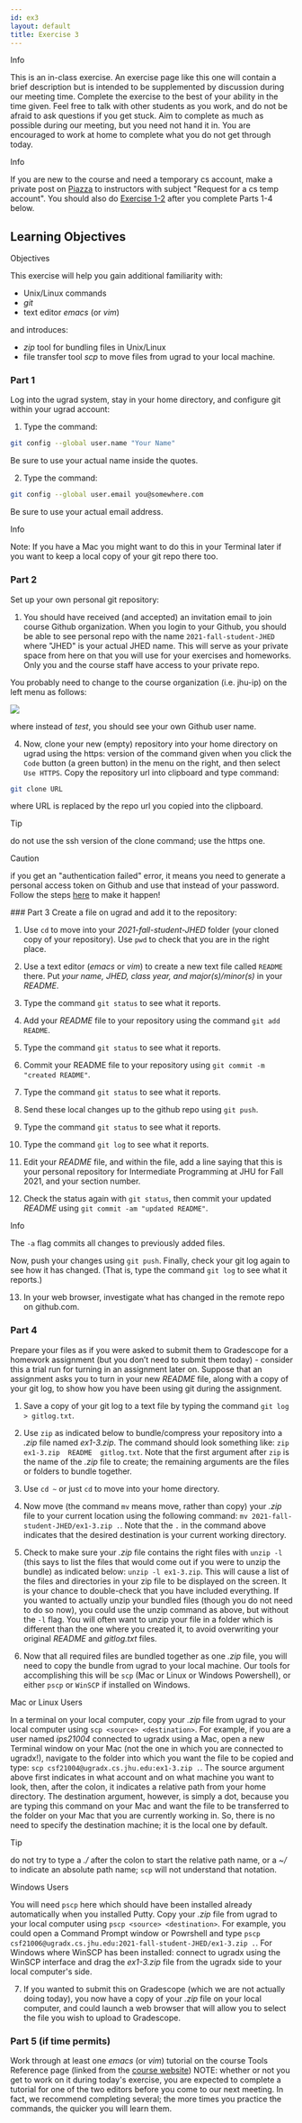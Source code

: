 ```yaml
---
id: ex3
layout: default
title: Exercise 3
---
```


<div class='admonition info'>
<div class='title'>Info</div>
<div class='content'>
<p>This is an in-class exercise. An exercise page like this one will contain a brief description but is intended to be supplemented by discussion during our meeting time. Complete the exercise to the best of your ability in the time given. Feel free to talk with other students as you work, and do not be afraid to ask questions if you get stuck. Aim to complete as much as possible during our meeting, but you need not hand it in. You are encouraged to work at home to complete what you do not get through today.</p>
</div>
</div>

<div class='admonition info'>
<div class='title'>Info</div>
<div class='content'>
<p>If you are new to the course and need a temporary cs account, make a private post on <a href="http://piazza.com/jhu/fall2021/en601220" target="_blank">Piazza</a> to instructors with subject "Request for a cs temp account". You should also do <a href="/docs/exercises/ex1-2">Exercise 1-2</a> after you complete Parts 1-4 below.</p>
</div>
</div>

## Learning Objectives
<div class='admonition success'>
<div class='title'>Objectives</div>
<div class='content'>
<p>This exercise will help you gain additional familiarity with:</p>
<ul>
<li>Unix/Linux commands</li>
<li><em>git</em></li>
<li>text editor <em>emacs</em> (or <em>vim</em>)</li>
</ul>
<p>and introduces:</p>
<ul>
<li><em>zip</em> tool for bundling files in Unix/Linux</li>
<li>file transfer tool <em>scp</em> to move files from ugrad to your local machine.</li>
</ul>
</div>
</div>



### Part 1
Log into the ugrad system, stay in your home directory, and configure git within your ugrad account:

1.	Type the command: 

```bash
git config --global user.name "Your Name"
```
Be sure to use your actual name inside the quotes.

2.	Type the command: 

```bash 
git config --global user.email you@somewhere.com
```
Be sure to use your actual email address. 

<div class='admonition info'>
<div class='title'>Info</div>
<div class='content'>
<p>Note: If you have a Mac you might want to do this in your Terminal later if you want to keep a local copy of your git repo there too.</p>
</div>
</div>

### Part 2
Set up your own personal git repository:

1.	You should have received (and accepted) an invitation email to join course Github organization. When you login to your Github, you should be able to see personal repo with the name `2021-fall-student-JHED` where "JHED" is your actual JHED name. This will serve as your private space from here on
that you will use for your exercises and homeworks. Only you and the course staff have access to your private repo.

You probably need to change to the course organization (i.e. jhu-ip) on the left menu as follows:

![](../../static/img/switch-github-organization.png)

where instead of _test_, you should see your own Github user name.

4.	Now, clone your new (empty) repository into your home directory on ugrad using the https: version of the command given when you click the `Code` button (a green button) in the menu on the right, and then select `Use HTTPS`. Copy the repository url into clipboard and type command:

```bash
git clone URL
```

where URL is replaced by the repo url you copied into the clipboard.

<div class='admonition caution'>
<div class='title'>Tip</div>
<div class='content'>
<p>do not use the ssh version of the clone command; use the https one.</p>
</div>
</div>

<div class='admonition caution'>
<div class='title'>Caution</div>
<div class='content'>
<p>if you get an "authentication failed" error, it means you need to generate a personal access token on Github and use that instead of your password. Follow the steps <a href="https://docs.github.com/en/github/authenticating-to-github/keeping-your-account-and-data-secure/creating-a-personal-access-token">here</a> to make it happen!</p>
</div>
</div>
### Part 3
Create a file on ugrad and add it to the repository:

1.	Use `cd` to move into your _2021-fall-student-JHED_ folder (your cloned copy of your repository).  Use `pwd` to check that you are in the right place.

2.	Use a text editor (_emacs_ or _vim_) to create a new text file called `README` there. Put _your name, JHED, class year, and major(s)/minor(s)_ in your _README_.

3.	Type the command `git status` to see what it reports.

4.	Add your _README_ file to your repository using the command `git add README`.

5.	Type the command `git status` to see what it reports.

6.	Commit your README file to your repository using `git commit -m "created README"`.

7.	Type the command `git status` to see what it reports.

8.	Send these local changes up to the github repo using `git push`.

9.	Type the command `git status` to see what it reports.

10.	Type the command `git log` to see what it reports.

11.	Edit your _README_ file, and within the file, add a line saying that this is your personal repository for Intermediate Programming at JHU for Fall 2021, and your section number.

12.	Check the status again with `git status`, then commit your updated _README_ using `git commit -am "updated README"`. 

<div class='admonition info'>
<div class='title'>Info</div>
<div class='content'>
<p>The <code>-a</code> flag commits all changes to previously added files.</p>
</div>
</div>

Now, push your changes using `git push`. Finally, check your git log again to see how it has changed.  (That is, type the command `git log` to see what it reports.)

13.	In your web browser, investigate what has changed in the remote repo on github.com.

### Part 4
Prepare your files as if you were asked to submit them to Gradescope for a homework assignment (but you don’t need to submit them today) - consider this a trial run for turning in an assignment later on. Suppose that an assignment asks you to turn in your new _README_ file, along with a copy of your git log, to show how you have been using git during the assignment.

1.	Save a copy of your git log to a text file by typing the command `git log > gitlog.txt`.

2.	Use `zip` as indicated below to bundle/compress your repository into a _.zip_ file named _ex1-3.zip_. The command should look something like: `zip ex1-3.zip  README  gitlog.txt`. Note that the first argument after `zip` is the name of the _.zip_ file to create; the remaining arguments are the files or folders to bundle together.

3.	Use `cd ~` or just `cd` to move into your home directory.

4.	Now move (the command `mv` means move, rather than copy) your _.zip_ file to your current location using the following command: `mv 2021-fall-student-JHED/ex1-3.zip .`. Note that the `.` in the command above indicates that the desired destination is your current working directory.

5.	Check to make sure your _.zip_ file contains the right files with `unzip -l` (this says to list the files that would come out if you were to unzip the bundle) as indicated below: `unzip -l ex1-3.zip`. This will cause a list of the files and directories in your zip file to be displayed on the screen.  It is your chance to double-check that you have included everything.  If you wanted to actually unzip your bundled files (though you do not need to do so now), you could use the unzip command as above, but without the `-l` flag.  You will often want to unzip your file in a folder which is different than the one where you created it, to avoid overwriting your original _README_ and _gitlog.txt_ files.

6.	Now that all required files are bundled together as one _.zip_ file, you will need to copy the bundle from ugrad to your local machine. Our tools for accomplishing this will be `scp` (Mac or Linux or Windows Powershell), or either `pscp` or `WinSCP` if installed on Windows.

<div class='admonition info'>
<div class='title'>Mac or Linux Users</div>
<div class='content'>
<p>In a terminal on your local computer, copy your <em>.zip</em> file from ugrad to your local computer using <code>scp &lt;source&gt; &lt;destination&gt;</code>. For example, if you are a user named <em>ips21004</em> connected to ugradx using a Mac, open a new Terminal window on your Mac (not the one in which you are connected to ugradx!), navigate to the folder into which you want the file to be copied and type: <code>scp csf21004@ugradx.cs.jhu.edu:ex1-3.zip .</code>. The source argument above first indicates in what account and on what machine you want to look, then, after the colon, it indicates a relative path from your home directory. The destination argument, however, is simply a dot, because you are typing this command on your Mac and want the file to be transferred to the folder on your Mac that you are currently working in. So, there is no need to specify the destination machine; it is the local one by default.</p>
</div>
</div>

<div class='admonition caution'>
<div class='title'>Tip</div>
<div class='content'>
<p>do not try to type a <em>./</em> after the colon to start the relative path name, or a <em>~/</em> to indicate an absolute path name; <code>scp</code> will not understand that notation.</p>
</div>
</div>


<div class='admonition info'>
<div class='title'>Windows Users</div>
<div class='content'>
<p>You will need <code>pscp</code> here which should have been installed already automatically when you installed Putty. Copy your <em>.zip</em> file from ugrad to your local computer using <code>pscp &lt;source&gt; &lt;destination&gt;</code>. For example, you could open a Command Prompt window or Powrshell and type <code>pscp csf21006@ugradx.cs.jhu.edu:2021-fall-student-JHED/ex1-3.zip .</code>. For Windows where WinSCP has been installed: connect to ugradx using the WinSCP interface and drag the <em>ex1-3.zip</em> file from the ugradx side to your local computer's side.</p>
</div>
</div>

7.	If you wanted to submit this on Gradescope (which we are not actually doing today), you now have a copy of your _.zip_ file on your local computer, and could launch a web browser that will allow you to select the file you wish to upload to Gradescope.

### Part 5 (if time permits)
Work through at least one _emacs_ (or _vim_) tutorial on the course Tools Reference page (linked from the [course website](https://jhu-ip.github.io/cs220-f21/materials/)) NOTE: whether or not you get to work on it during today's exercise, you are expected to complete a tutorial for one of the two editors before you come to our next meeting. In fact, we recommend completing several; the more times you practice the commands, the quicker you will learn them.

